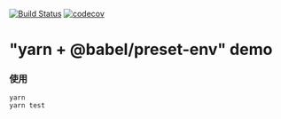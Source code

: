 [![Build Status](https://travis-ci.org/lin09/jest-babel-demo.svg?branch=master)](https://travis-ci.org)
[![codecov](https://codecov.io/gh/lin09/jest-babel-demo/branch/master/graph/badge.svg)](https://codecov.io/gh/lin09/jest-babel-demo)

# "yarn + @babel/preset-env" demo

### 使用
    yarn
    yarn test
